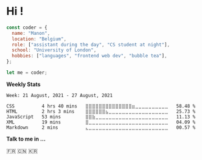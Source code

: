 # Hi !

``` javascript
const coder = {
  name: "Manon",
  location: "Belgium",
  role: ["assistant during the day", "CS student at night"],
  school: "University of London",
  hobbies: ["languages", "frontend web dev", "bubble tea"],
};

let me = coder;

```

**Weekly Stats**

<!--START_SECTION:waka-->
```text
Week: 21 August, 2021 - 27 August, 2021

CSS          4 hrs 40 mins   ⣿⣿⣿⣿⣿⣿⣿⣿⣿⣿⣿⣿⣿⣿⣶⣀⣀⣀⣀⣀⣀⣀⣀⣀⣀   58.48 % 
HTML         2 hrs 3 mins    ⣿⣿⣿⣿⣿⣿⣦⣀⣀⣀⣀⣀⣀⣀⣀⣀⣀⣀⣀⣀⣀⣀⣀⣀⣀   25.73 % 
JavaScript   53 mins         ⣿⣿⣷⣀⣀⣀⣀⣀⣀⣀⣀⣀⣀⣀⣀⣀⣀⣀⣀⣀⣀⣀⣀⣀⣀   11.13 % 
XML          19 mins         ⣿⣀⣀⣀⣀⣀⣀⣀⣀⣀⣀⣀⣀⣀⣀⣀⣀⣀⣀⣀⣀⣀⣀⣀⣀   04.09 % 
Markdown     2 mins          ⣄⣀⣀⣀⣀⣀⣀⣀⣀⣀⣀⣀⣀⣀⣀⣀⣀⣀⣀⣀⣀⣀⣀⣀⣀   00.57 % 
```
<!--END_SECTION:waka-->

**Talk to me in ...**

🇫🇷 🇨🇳 🇰🇷 
